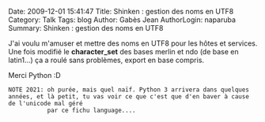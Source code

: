 Date: 2009-12-01 15:41:47
Title: Shinken : gestion des noms en UTF8
Category: Talk
Tags: blog
Author: Gabès Jean
AuthorLogin: naparuba
Summary: Shinken : gestion des noms en UTF8


<!-- relu -->

J'ai voulu m'amuser et mettre des noms en UTF8 pour les hôtes et services. Une fois modifié le **character_set** des bases merlin et ndo (de base en latin1...) ça a roulé sans problèmes, export en base compris.

Merci Python  :D


    NOTE 2021: oh purée, mais quel naïf. Python 3 arrivera dans quelques années, et là petit, tu vas voir ce que c'est que d'en baver à cause de l'unicode mal géré
               par ce fichu language....
